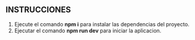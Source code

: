## INSTRUCCIONES

1. Ejecute el comando **npm i** para instalar las dependencias del proyecto.
2. Ejecutar el comando **npm run dev** para iniciar la aplicacion.